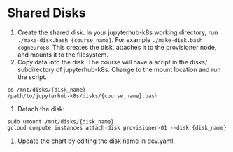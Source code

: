 # Shared Disks

1. Create the shared disk. In your jupyterhub-k8s working directory, run `./make-disk.bash {course_name}`. For example `./make-disk.bash cogneuro88`. This creates the disk, attaches it to the provisioner node, and mounts it to the filesystem.
1. Copy data into the disk. The course will have a script in the disks/ subdirectory of jupyterhub-k8s. Change to the mount location and run the script.
  ```
cd /mnt/disks/{disk_name}
/path/to/jupyterhub-k8s/disks/{course_name}.bash
```

1. Detach the disk:
  ```
sudo umount /mnt/disks/{disk_name}
gcloud compute instances attach-disk provisioner-01 --disk {disk_name}
```
1. Update the chart by editing the disk name in dev.yaml.

